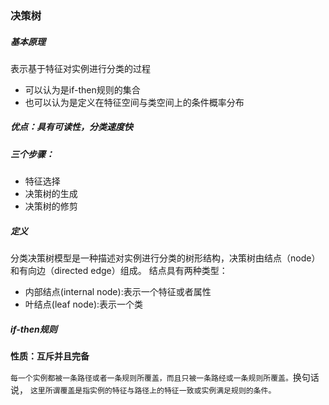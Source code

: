 ### 决策树
##### 基本原理
表示基于特征对实例进行分类的过程
* 可以认为是if-then规则的集合
* 也可以认为是定义在特征空间与类空间上的条件概率分布

##### 优点：具有可读性，分类速度快
##### 三个步骤：
- 特征选择
- 决策树的生成
- 决策树的修剪

##### 定义
分类决策树模型是一种描述对实例进行分类的树形结构，决策树由结点（node）和有向边（directed edge）组成。
结点具有两种类型：
- 内部结点(internal node):表示一个特征或者属性
- 叶结点(leaf node):表示一个类

##### if-then规则
**性质：互斥并且完备**

`每一个实例都被一条路径或者一条规则所覆盖，而且只被一条路经或一条规则所覆盖。`换句话说，
`这里所谓覆盖是指实例的特征与路径上的特征一致或实例满足规则的条件。`
